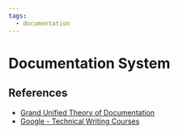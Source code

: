 ```yaml
---
tags:
  - documentation
---
```


# Documentation System

## References

- [Grand Unified Theory of Documentation](https://documentation.divio.com/)
- [Google - Technical Writing Courses](https://developers.google.com/tech-writing)
